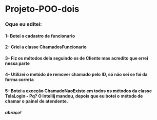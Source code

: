 # Projeto-POO-dois
### Oque eu editei:
#### 1- Botei o cadastro de funcionario
#### 2- Criei a classe ChamadosFuncionario
#### 3- Fiz os métodos dela seguindo os de Cliente mas acredito que errei nessa parte
#### 4- Utilizei o metódo de remover chamado pelo ID, só não sei se foi da forma correta
#### 5- Botei a exceção ChamadoNaoExiste em todos os métodos da classe TelaLogin - Pq? O Intellij mandou, depois que eu botei o método de chamar o painel de atendente.
##### abraço!
